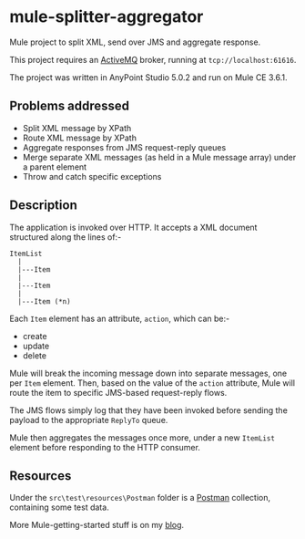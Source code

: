 # mule-splitter-aggregator

Mule project to split XML, send over JMS and aggregate response.

This project requires an [ActiveMQ][ActiveMQ] broker, running at `tcp://localhost:61616`.

The project was written in AnyPoint Studio 5.0.2 and run on Mule CE 3.6.1.


## Problems addressed

- Split XML message by XPath
- Route XML message by XPath
- Aggregate responses from JMS request-reply queues
- Merge separate XML messages (as held in a Mule message array) under a parent element
- Throw and catch specific exceptions


## Description

The application is invoked over HTTP.  It accepts a XML document structured along the lines of:-

    ItemList
      |
      |---Item
      |
      |---Item
      |
      |---Item (*n)

Each `Item` element has an attribute, `action`, which can be:-

- create
- update
- delete

Mule will break the incoming message down into separate messages, one per `Item` element.  Then, based on the value of the `action` attribute, Mule will route the item to specific JMS-based request-reply flows.

The JMS flows simply log that they have been invoked before sending the payload to the appropriate `ReplyTo` queue.

Mule then aggregates the messages once more, under a new `ItemList` element before responding to the HTTP consumer.


## Resources

Under the `src\test\resources\Postman` folder is a [Postman][Postman] collection, containing some test data.

More Mule-getting-started stuff is on my [blog][blog].


[ActiveMQ]: http://activemq.apache.org/
[Postman]: https://chrome.google.com/webstore/detail/postman-rest-client/fdmmgilgnpjigdojojpjoooidkmcomcm
[blog]: http://goochgooch.co.uk